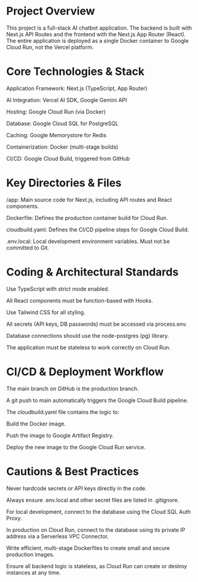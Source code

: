 # Project Overview
This project is a full-stack AI chatbot application. The backend is built with Next.js API Routes and the frontend with the Next.js App Router (React). The entire application is deployed as a single Docker container to Google Cloud Run, not the Vercel platform.

# Core Technologies & Stack
Application Framework: Next.js (TypeScript, App Router)

AI Integration: Vercel AI SDK, Google Gemini API

Hosting: Google Cloud Run (via Docker)

Database: Google Cloud SQL for PostgreSQL

Caching: Google Memorystore for Redis

Containerization: Docker (multi-stage builds)

CI/CD: Google Cloud Build, triggered from GitHub

# Key Directories & Files
/app: Main source code for Next.js, including API routes and React components.

Dockerfile: Defines the production container build for Cloud Run.

cloudbuild.yaml: Defines the CI/CD pipeline steps for Google Cloud Build.

.env.local: Local development environment variables. Must not be committed to Git.

# Coding & Architectural Standards
Use TypeScript with strict mode enabled.

All React components must be function-based with Hooks.

Use Tailwind CSS for all styling.

All secrets (API keys, DB passwords) must be accessed via process.env.

Database connections should use the node-postgres (pg) library.

The application must be stateless to work correctly on Cloud Run.

# CI/CD & Deployment Workflow
The main branch on GitHub is the production branch.

A git push to main automatically triggers the Google Cloud Build pipeline.

The cloudbuild.yaml file contains the logic to:

Build the Docker image.

Push the image to Google Artifact Registry.

Deploy the new image to the Google Cloud Run service.

# Cautions & Best Practices
Never hardcode secrets or API keys directly in the code.

Always ensure .env.local and other secret files are listed in .gitignore.

For local development, connect to the database using the Cloud SQL Auth Proxy.

In production on Cloud Run, connect to the database using its private IP address via a Serverless VPC Connector.

Write efficient, multi-stage Dockerfiles to create small and secure production images.

Ensure all backend logic is stateless, as Cloud Run can create or destroy instances at any time.